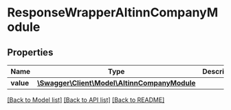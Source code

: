 # ResponseWrapperAltinnCompanyModule

## Properties
Name | Type | Description | Notes
------------ | ------------- | ------------- | -------------
**value** | [**\Swagger\Client\Model\AltinnCompanyModule**](AltinnCompanyModule.md) |  | [optional] 

[[Back to Model list]](../../README.md#documentation-for-models) [[Back to API list]](../../README.md#documentation-for-api-endpoints) [[Back to README]](../../README.md)

